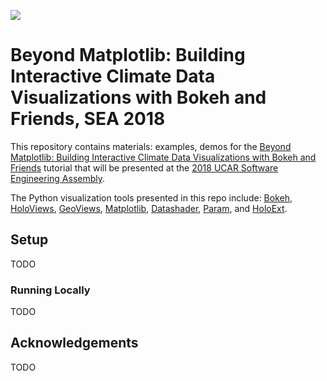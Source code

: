 
![](https://pyviz.github.io/pyviz/tutorial/assets/hv_gv_bk_ds_pa.png)

# Beyond Matplotlib: Building Interactive Climate Data Visualizations with Bokeh and Friends, SEA 2018

This repository contains materials: examples, demos for the [Beyond Matplotlib: Building Interactive Climate Data Visualizations with Bokeh and Friends](https://sea.ucar.edu/event/beyond-matplotlib-building-interactive-climate-data-visualizations-bokeh-and-friends) tutorial that will be presented at the [2018 UCAR Software Engineering Assembly](https://sea.ucar.edu/conference/2018).

The Python visualization tools presented in this repo include: [Bokeh](http://bokeh.pydata.org),
[HoloViews](http://holoviews.org),
[GeoViews](http://geo.holoviews.org),
[Matplotlib](http://matplotlib.org),
[Datashader](https://github.com/bokeh/datashader), [Param](https://github.com/ioam/param), and [HoloExt](http://holoext.readthedocs.io/en/latest/).


## Setup

TODO


### Running Locally

TODO


## Acknowledgements

TODO
